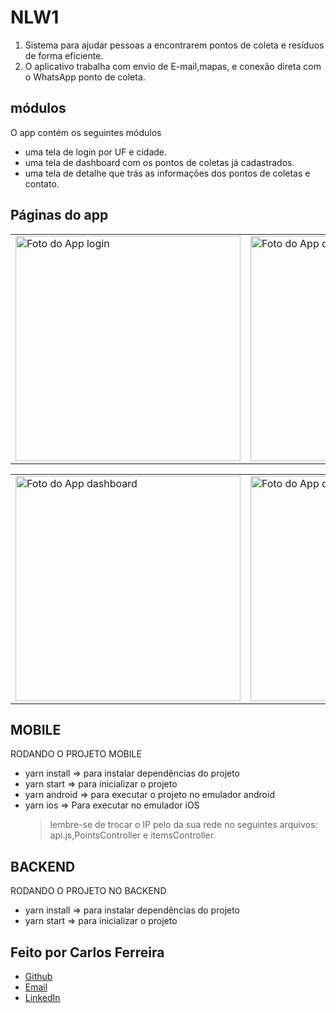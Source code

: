 # NLW1

1. Sistema para ajudar pessoas a encontrarem pontos de coleta e resíduos de forma eficiente.
2. O aplicativo trabalha com envio de E-mail,mapas, e conexão direta com o WhatsApp ponto de coleta.

## módulos

O app contém os seguintes módulos

- uma tela de login por UF e cidade.
- uma tela de dashboard com os pontos de coletas já cadastrados.
- uma tela de detalhe que trás as informações dos pontos de coletas e contato.

## Páginas do app

<table>
  <tr>
<td><img src="https://firebasestorage.googleapis.com/v0/b/portfolio-web-7fbff.appspot.com/o/github_projects%2Fecoleta%2Flogin.png?alt=media&token=0317a214-ca53-4bfa-a625-0aa490406fc1" alt="Foto do App login" width="360" /></td>
<td><img src="https://firebasestorage.googleapis.com/v0/b/portfolio-web-7fbff.appspot.com/o/github_projects%2Fecoleta%2Fpermission.png?alt=media&token=212baa92-cc5d-4390-a579-1bb56b2f7e9d" alt="Foto do App dar permissão" width="360" /></td>
</tr>
</table>

<table>
  <tr>
<td><img src="https://firebasestorage.googleapis.com/v0/b/portfolio-web-7fbff.appspot.com/o/github_projects%2Fecoleta%2Fdashboard.png?alt=media&token=917b44d4-3633-4629-9da8-834b31912414" alt="Foto do App dashboard" width="360" /></td>
<td><img src="https://firebasestorage.googleapis.com/v0/b/portfolio-web-7fbff.appspot.com/o/github_projects%2Fecoleta%2Fdetail.png?alt=media&token=ccf22b81-356a-411e-849d-894b34916cb3" alt="Foto do App detalhe" width="360" /></td>
</tr>
</table>

## MOBILE

RODANDO O PROJETO MOBILE

- yarn install => para instalar dependências do projeto
- yarn start => para inicializar o projeto
- yarn android => para executar o projeto no emulador android
- yarn ios => Para executar no emulador iOS
  > lembre-se de trocar o IP pelo da sua rede no seguintes arquivos: api.js,PointsController e itemsController.

## BACKEND

RODANDO O PROJETO NO BACKEND

- yarn install => para instalar dependências do projeto
- yarn start => para inicializar o projeto

## Feito por Carlos Ferreira

- [Github](https://www.github.com/CarlosSTS)
- [Email](mailto://carlossts826@gmail.com)
- [LinkedIn](https://www.linkedin.com/in/carlos-ferreira-4b2ba219a/)
